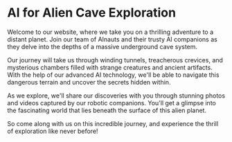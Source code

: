 <!--
Write me markdown content of website with wallpaper:

"A team of AInauts and their AI companions exploring a massive, underground cave system on a distant planet."

The header of the page should not be copy of the text but rather a real content of the website which is using this wallpaper.
-->

<!--font:Poppins-->

# AI for Alien Cave Exploration

Welcome to our website, where we take you on a thrilling adventure to a distant planet. Join our team of AInauts and their trusty AI companions as they delve into the depths of a massive underground cave system.

Our journey will take us through winding tunnels, treacherous crevices, and mysterious chambers filled with strange creatures and ancient artifacts. With the help of our advanced AI technology, we'll be able to navigate this dangerous terrain and uncover the secrets hidden within.

As we explore, we'll share our discoveries with you through stunning photos and videos captured by our robotic companions. You'll get a glimpse into the fascinating world that lies beneath the surface of this alien planet.

So come along with us on this incredible journey, and experience the thrill of exploration like never before!
